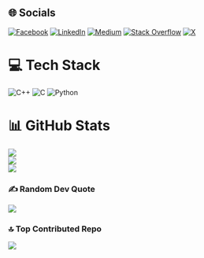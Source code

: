 
## 🌐 Socials
[![Facebook](https://img.shields.io/badge/Facebook-%231877F2.svg?logo=Facebook&logoColor=white)](https://facebook.com/tfarshbaf) [![LinkedIn](https://img.shields.io/badge/LinkedIn-%230077B5.svg?logo=linkedin&logoColor=white)](https://linkedin.com/in/tahafarshbaf) [![Medium](https://img.shields.io/badge/Medium-12100E?logo=medium&logoColor=white)](https://medium.com/@https://medium.com/@tahafarshbaf) [![Stack Overflow](https://img.shields.io/badge/-Stackoverflow-FE7A16?logo=stack-overflow&logoColor=white)](https://stackoverflow.com/users/16619503/taha-farshbaf) [![X](https://img.shields.io/badge/X-black.svg?logo=X&logoColor=white)](https://x.com/Tfarshbaf) 

# 💻 Tech Stack
![C++](https://img.shields.io/badge/c++-%2300599C.svg?style=for-the-badge&logo=c%2B%2B&logoColor=white) ![C](https://img.shields.io/badge/c-%2300599C.svg?style=for-the-badge&logo=c&logoColor=white) ![Python](https://img.shields.io/badge/python-3670A0?style=for-the-badge&logo=python&logoColor=ffdd54)
# 📊 GitHub Stats
![](https://github-readme-stats.vercel.app/api?username=tfrbf&theme=dark&hide_border=false&include_all_commits=false&count_private=false)<br/>
![](https://github-readme-streak-stats.herokuapp.com/?user=tfrbf&theme=dark&hide_border=false)<br/>
![](https://github-readme-stats.vercel.app/api/top-langs/?username=tfrbf&theme=dark&hide_border=false&include_all_commits=false&count_private=false&layout=compact)

### ✍️ Random Dev Quote
![](https://quotes-github-readme.vercel.app/api?type=horizontal&theme=dark)

### 🔝 Top Contributed Repo
![](https://github-contributor-stats.vercel.app/api?username=tfrbf&limit=5&theme=dark&combine_all_yearly_contributions=true)

<!-- Proudly created with GPRM ( https://gprm.itsvg.in ) -->
